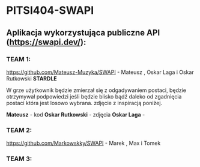# PITSI404-SWAPI

## Aplikacja wykorzystująca publiczne API (https://swapi.dev/):

### TEAM 1:
https://github.com/Mateusz-Muzyka/SWAPI - Mateusz , Oskar Laga i Oskar Rutkowski
**STARDLE**

W grze użytkownik będzie zmierzał się z odgadywaniem postaci, będzie otrzymywał podpowiedzi jeśli będzie blisko bądź daleko od zgadnięcia postaci która jest losowo wybrana. zdjęcie z inspiracją poniżej.

**Mateusz** - kod 
**Oskar Rutkowski** - zdjęcia
**Oskar Laga** - 

### TEAM 2:
https://github.com/Markowskky/SWAPI - Marek , Max i Tomek

### TEAM 3:

